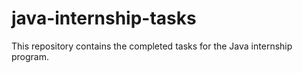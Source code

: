 # java-internship-tasks

This repository contains the completed tasks for the Java internship program.
